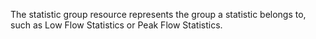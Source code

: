 The statistic group resource represents the group a statistic belongs to, such as Low Flow Statistics or Peak Flow Statistics.